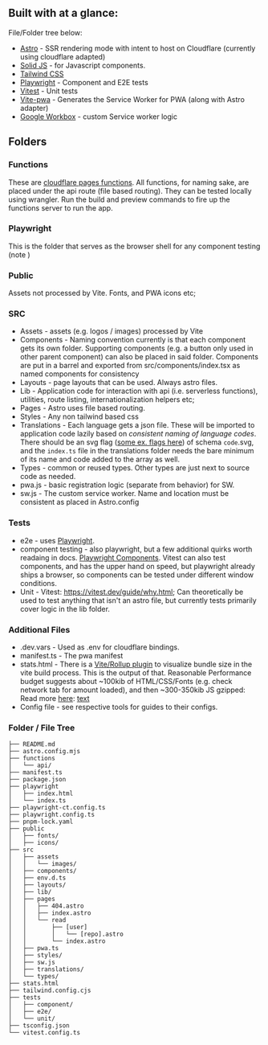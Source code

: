 ## Built with at a glance:

File/Folder tree below:

- [Astro](https://docs.astro.build/en/getting-started/) - SSR rendering mode with intent to host on Cloudflare (currently using cloudflare adapted)
- [Solid JS](https://www.solidjs.com/guides/getting-started) - for Javascript components.
- [Tailwind CSS](https://tailwindcss.com/)
- [Playwright](https://playwright.dev/docs/intro) - Component and E2E tests
- [Vitest](https://vitest.dev/guide/why.html) - Unit tests
- [Vite-pwa](https://vite-pwa-org.netlify.app/frameworks/astro.html) - Generates the Service Worker for PWA (along with Astro adapter)
- [Google Workbox](https://developer.chrome.com/docs/workbox/) - custom Service worker logic

## Folders

### Functions

These are [cloudflare pages functions](https://developers.cloudflare.com/pages/platform/functions/). All functions, for naming sake, are placed under the api route (file based routing). They can be tested locally using wrangler. Run the build and preview commands to fire up the functions server to run the app.

### Playwright

This is the folder that serves as the browser shell for any component testing (note )

### Public

Assets not processed by Vite. Fonts, and PWA icons etc;

### SRC

- Assets - assets (e.g. logos / images) processed by Vite
- Components - Naming convention currently is that each component gets its own folder. Supporting components (e.g. a button only used in other parent component) can also be placed in said folder. Components are put in a barrel and exported from src/components/index.tsx as named components for consistency
- Layouts - page layouts that can be used. Always astro files.
- Lib - Application code for interaction with api (i.e. serverless functions), utilities, route listing, internationalization helpers etc;
- Pages - Astro uses file based routing.
- Styles - Any non tailwind based css
- Translations - Each language gets a json file. These will be imported to application code lazily based on _consistent naming of language codes_. There should be an svg flag ([some ex. flags here](<[https://](https://github.com/OnTheGoSystems/SVG-flags-language-switcher)>)) of schema `code`.svg, and the `index.ts` file in the translations folder needs the bare minimum of its name and code added to the array as well.
- Types - common or reused types. Other types are just next to source code as needed.
- pwa.js - basic registration logic (separate from behavior) for SW.
- sw.js - The custom service worker. Name and location must be consistent as placed in Astro.config

### Tests

- e2e - uses [Playwright](https://playwright.dev/docs/intro).
- component testing - also playwright, but a few additional quirks worth readaing in docs. [Playwright Components](https://playwright.dev/docs/test-components#how-to-get-started). Vitest can also test components, and has the upper hand on speed, but playwright already ships a browser, so components can be tested under different window conditions.
- Unit - Vitest: https://vitest.dev/guide/why.html; Can theoretically be used to test anything that isn't an astro file, but currently tests primarily cover logic in the lib folder.

### Additional Files

- .dev.vars - Used as .env for cloudflare bindings.
- manifest.ts - The pwa manifest
- stats.html - There is a [Vite/Rollup plugin](https://www.npmjs.com/package/rollup-plugin-visualizer) to visualize bundle size in the vite build process. This is the output of that. Reasonable Performance budget suggests about ~100kib of HTML/CSS/Fonts (e.g. check network tab for amount loaded), and then ~300-350kib JS gzipped: Read more [here](): [text](https://infrequently.org/2021/03/the-performance-inequality-gap/)
- Config file - see respective tools for guides to their configs.

### Folder / File Tree

```
├── README.md
├── astro.config.mjs
├── functions
│   └── api/
├── manifest.ts
├── package.json
├── playwright
│   ├── index.html
│   └── index.ts
├── playwright-ct.config.ts
├── playwright.config.ts
├── pnpm-lock.yaml
├── public
│   ├── fonts/
│   ├── icons/
├── src
│   ├── assets
│   │   └── images/
│   ├── components/
│   ├── env.d.ts
│   ├── layouts/
│   ├── lib/
│   ├── pages
│   │   ├── 404.astro
│   │   ├── index.astro
│   │   └── read
│   │       ├── [user]
│   │       │   └── [repo].astro
│   │       └── index.astro
│   ├── pwa.ts
│   ├── styles/
│   ├── sw.js
│   ├── translations/
│   └── types/
├── stats.html
├── tailwind.config.cjs
├── tests
│   ├── component/
│   ├── e2e/
│   └── unit/
├── tsconfig.json
└── vitest.config.ts

```
